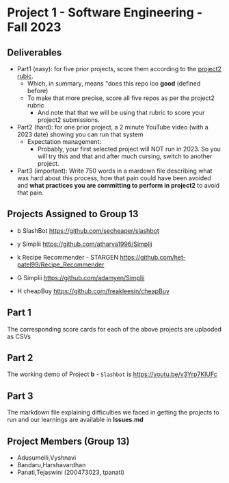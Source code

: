 # Project 1 - Software Engineering - Fall 2023

## Deliverables 


- Part1 (easy): for five prior projects, score them according to the [project2 rubic](project2.md).
  - Which, in summary, means "does this repo loo **good** (defined before)
  - To make that more precise, score all five repos as per the project2 rubric
    - And note that that we will be using that rubric to score your project2 submissions.
- Part2 (hard): for one prior project, a 2 minute YouTube video (with a 2023 date) showing you can run that system
  - Expectation management:
    - Probably, your first selected project will NOT run in 2023. So you will try this and that and after much cursing, switch to another project.
- Part3 (important): Write 750 words in a mardown file describing what was hard about this process, how that pain could have been avoided and
    **what practices you are committing to perform in project2** to avoid that pain.

## Projects Assigned to Group 13

- b   SlashBot	https://github.com/secheaper/slashbot

- y	Simplii	https://github.com/atharva1996/Simplii

- k	Recipe Recommender - STARGEN	https://github.com/het-patel99/Recipe_Recommender

- G	Simplii	https://github.com/adamyen/Simplii

- H	cheapBuy	https://github.com/freakleesin/cheapBuy

## Part 1

The corresponding score cards for each of the above projects are uplaoded as CSVs

## Part 2

The working demo of Project **b** - `Slashbot` is https://youtu.be/v3Yrp7KlUFc 

## Part 3

The markdown file explaining difficulties we faced in getting the projects to run and our learnings are available in **Issues.md**

## Project Members (Group 13)

- Adusumelli,Vyshnavi
- Bandaru,Harshavardhan
- Panati,Tejaswini (200473023, tpanati)
